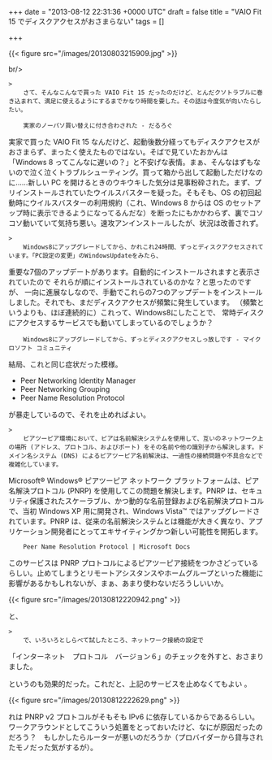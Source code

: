 
+++
date = "2013-08-12 22:31:36 +0000 UTC"
draft = false
title = "VAIO Fit 15 でディスクアクセスがおさまらない"
tags = []

+++


{{< figure src="/images/20130803215909.jpg"  >}}

br/>


    >
        さて、そんなこんなで買った VAIO Fit 15 だったのだけど、とんだクソトラブルに巻き込まれて、満足に使えるようにするまでかなり時間を要した。その話は今度気が向いたらしたい。

        実家のノーパソ買い替えに付き合わされた - だるろぐ
    
実家で買った VAIO Fit 15 なんだけど、起動後数分経ってもディスクアクセスがおさまらず、まったく使えたものではない。そばで見ていたおかんは「Windows 8 ってこんなに遅いの？」と不安げな表情。まぁ、そんなはずもないので泣く泣くトラブルシューティング。買って箱から出して起動しただけなのに……新しい PC を開けるときのウキウキした気分は見事粉砕された。まず、プリインストールされていたウイルスバスターを疑った。そもそも、OS の初回起動時にウイルスバスターの利用規約（これ、Windows 8 からは OS のセットアップ時に表示できるようになってるんだな）を断ったにもかかわらず、裏でコソコソ動いていて気持ち悪い。速攻アンインストールしたが、状況は改善されず。

    >
        Windows8にアップグレードしてから、かれこれ24時間、ずっとディスクアクセスされています。「PC設定の変更」のWindowsUpdateをみたら、
重要な7個のアップデートがあります。自動的にインストールされますと表示されていたので
それらが順にインストールされているのかな？と思ったのですが、
一向に進展なしなので、手動でこれらの7つのアップデートをインストールしました。それでも、まだディスクアクセスが頻繁に発生しています。
（頻繁というよりも、ほぼ連続的に）これって、Windows8にしたことで、
常時ディスクにアクセスするサービスでも動いてしまっているのでしょうか？

        Windows8にアップグレードしてから、ずっとディスクアクセスしっ放しです - マイクロソフト コミュニティ
    
結局、これと同じ症状だった模様。

<ul>
<li>Peer Networking Identity Manager</li>
<li>Peer Networking Grouping</li>
<li>Peer Name Resolution Protocol</li>
</ul>が暴走しているので、それを止めればよい。

    >
        ピアツーピア環境において、ピアは名前解決システムを使用して、互いのネットワーク上の場所 (アドレス、プロトコル、およびポート) をその名前や他の識別子から解決します。ドメイン名システム (DNS) によるピアツーピア名前解決は、一過性の接続問題や不具合などで複雑化しています。
Microsoft® Windows® ピアツーピア ネットワーク プラットフォームは、ピア名解決プロトコル (PNRP) を使用してこの問題を解決します。PNRP は、セキュリティ保護されたスケーラブル、かつ動的な名前登録および名前解決プロトコルで、当初 Windows XP 用に開発され、Windows Vista™ ではアップグレードされています。PNRP は、従来の名前解決システムとは機能が大きく異なり、アプリケーション開発者にとってエキサイティングかつ新しい可能性を開拓します。

        Peer Name Resolution Protocol | Microsoft Docs
    
このサービスは PNRP プロトコルによるピアツーピア接続をつかさどっているらしい。止めてしまうとリモートアシスタンスやホームグループといった機能に影響があるかもしれないが、まぁ、あまり使わないだろうしいいか。

{{< figure src="/images/20130812220942.png"  >}}

と、

    >
        で、いろいろとしらべて試したところ、ネットワーク接続の設定で
「インターネット　プロトコル　バージョン６」のチェックを外すと、おさまりました。

    
というのも効果的だった。これだと、上記のサービスを止めなくてもよい 。

{{< figure src="/images/20130812222629.png"  >}}

れは PNRP v2 プロトコルがそもそも IPv6 に依存しているからであるらしい。ワークアラウンドとしてこういう処置をとっておいたけど、なにが原因だったのだろう？　もしかしたらルーターが悪いのだろうか（プロバイダーから貸与されたモノだった気がするが）。


